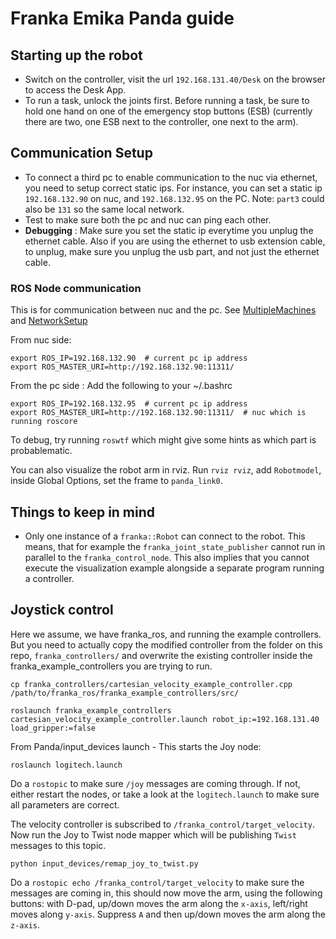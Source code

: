 # Franka Emika Panda guide

## Starting up the robot
- Switch on the controller, visit the url `192.168.131.40/Desk` on the browser to access the Desk App.
- To run a task, unlock the joints first. Before running a task, be sure to hold one hand on one of the emergency stop buttons (ESB) (currently there are two, one ESB next to the controller, one next to the arm).

## Communication Setup
- To connect a third pc to enable communication to the nuc via ethernet, you need to setup correct static ips. For instance, you can set a static ip `192.168.132.90` on nuc, and `192.168.132.95` on the PC. Note: `part3` could also be `131` so the same local network.
- Test to make sure both the pc and nuc can ping each other.
- **Debugging** : Make sure you set the static ip everytime you unplug the ethernet cable. Also if you are using the ethernet to usb extension cable, to unplug, make sure you unplug the usb part, and not just the ethernet cable.

### ROS Node communication
This is for communication between nuc and the pc. See [MultipleMachines](http://wiki.ros.org/ROS/Tutorials/MultipleMachines) and [NetworkSetup](http://wiki.ros.org/ROS/NetworkSetup)

From nuc side:
```
export ROS_IP=192.168.132.90  # current pc ip address
export ROS_MASTER_URI=http://192.168.132.90:11311/
```

From the pc side :
Add the following to your ~/.bashrc

```
export ROS_IP=192.168.132.95  # current pc ip address
export ROS_MASTER_URI=http://192.168.132.90:11311/  # nuc which is running roscore
```

To debug, try running `roswtf` which might give some hints as which part is probablematic.

You can also visualize the robot arm in rviz. Run `rviz rviz`, add `Robotmodel`, inside Global Options, set the frame to `panda_link0`.



## Things to keep in mind
- Only one instance of a `franka::Robot` can connect to the robot. This means, that for example the `franka_joint_state_publisher` cannot run in parallel to the `franka_control_node`. This also implies that you cannot execute the visualization example alongside a separate program running a controller.


## Joystick control
Here we assume, we have franka_ros, and running the example controllers. But you need to actually copy the modified controller from the folder on this repo, `franka_controllers/` and overwrite the existing controller inside the franka_example_controllers you are trying to run.

```
cp franka_controllers/cartesian_velocity_example_controller.cpp /path/to/franka_ros/franka_example_controllers/src/
```

```
roslaunch franka_example_controllers cartesian_velocity_example_controller.launch robot_ip:=192.168.131.40 load_gripper:=false
```

From Panda/input_devices launch - This starts the Joy node:
```
roslaunch logitech.launch
```

Do a `rostopic` to make sure `/joy` messages are coming through. If not, either restart the nodes, or take a look at the `logitech.launch` to make sure all parameters are correct.

The velocity controller is subscribed to `/franka_control/target_velocity`. Now run the Joy to Twist node mapper which will be publishing `Twist` messages to this topic.

```
python input_devices/remap_joy_to_twist.py
```

Do a `rostopic echo /franka_control/target_velocity` to make sure the messages are coming in, this should now move the arm, using the following buttons: with D-pad, up/down moves the arm along the `x-axis`, left/right moves along `y-axis`. Suppress `A` and then up/down moves the arm along the `z-axis`.



